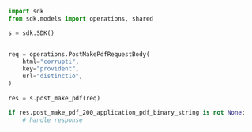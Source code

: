 <!-- Start SDK Example Usage -->
```python
import sdk
from sdk.models import operations, shared

s = sdk.SDK()


req = operations.PostMakePdfRequestBody(
    html="corrupti",
    key="provident",
    url="distinctio",
)
    
res = s.post_make_pdf(req)

if res.post_make_pdf_200_application_pdf_binary_string is not None:
    # handle response
```
<!-- End SDK Example Usage -->